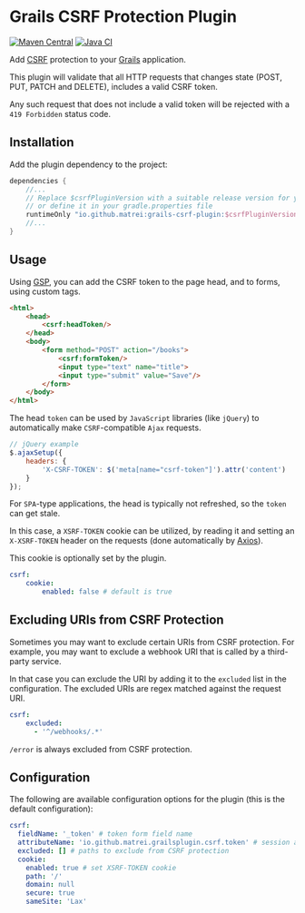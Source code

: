 # Grails CSRF Protection Plugin

[![Maven Central](https://img.shields.io/maven-central/v/io.github.matrei/grails-csrf-plugin.svg?label=Maven%20Central)](https://central.sonatype.com/artifact/io.github.matrei/grails-csrf-plugin) [![Java CI](https://github.com/matrei/grails-csrf-plugin/actions/workflows/gradle-check.yml/badge.svg?event=push)](https://github.com/matrei/grails-inertia-plugin/actions/workflows/gradle-check.yml)

Add [CSRF](https://owasp.org/www-community/attacks/csrf) protection to your [Grails](https://grails.org) application.

This plugin will validate that all HTTP requests that changes state (POST, PUT, PATCH and DELETE), includes a valid CSRF token.

Any such request that does not include a valid token will be rejected with a `419 Forbidden` status code.

## Installation

Add the plugin dependency to the project:

```groovy
dependencies {
    //...
    // Replace $csrfPluginVersion with a suitable release version for your project,
    // or define it in your gradle.properties file
    runtimeOnly "io.github.matrei:grails-csrf-plugin:$csrfPluginVersion"
    //...
}
``` 

## Usage

Using [GSP](https://gsp.grails.org/latest/guide/index.html), you can add the CSRF token to the page head, and to forms, using custom tags.
```html
<html>
    <head>
        <csrf:headToken/>
    </head>
    <body>
        <form method="POST" action="/books">
            <csrf:formToken/>
            <input type="text" name="title">
            <input type="submit" value="Save"/>
        </form>
    </body>
</html>
```
The head `token` can be used by `JavaScript` libraries (like `jQuery`) to automatically make `CSRF`-compatible `Ajax` requests.
```javascript
// jQuery example
$.ajaxSetup({
    headers: {
        'X-CSRF-TOKEN': $('meta[name="csrf-token"]').attr('content')
    }
});
```
For `SPA`-type applications, the head is typically not refreshed, so the `token` can get stale.

In this case, a `XSRF-TOKEN` cookie can be utilized, by reading it and setting an `X-XSRF-TOKEN` header on the requests (done automatically by [Axios](https://axios-http.com/docs/req_config)).

This cookie is optionally set by the plugin.
```yaml
csrf:
    cookie:
        enabled: false # default is true
```

## Excluding URIs from CSRF Protection
Sometimes you may want to exclude certain URIs from CSRF protection.
For example, you may want to exclude a webhook URI that is called by a third-party service.

In that case you can exclude the URI by adding it to the `excluded` list in the configuration.
The excluded URIs are regex matched against the request URI.
```yaml
csrf:
    excluded:
      - '^/webhooks/.*'
```
`/error` is always excluded from CSRF protection.

## Configuration
The following are available configuration options for the plugin (this is the default configuration):
```yaml
csrf:
  fieldName: '_token' # token form field name
  attributeName: 'io.github.matrei.grailsplugin.csrf.token' # session attribute name for token storage
  excluded: [] # paths to exclude from CSRF protection
  cookie:
    enabled: true # set XSRF-TOKEN cookie
    path: '/'
    domain: null
    secure: true
    sameSite: 'Lax'
```

